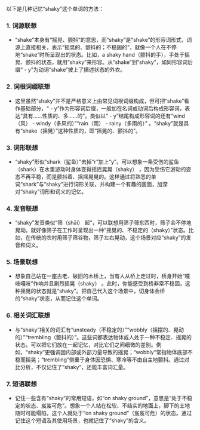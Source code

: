以下是几种记忆“shaky”这个单词的方法：
### 1. 词源联想
 - “shake”本身有“摇晃、颤抖”的意思，而“shaky”是“shake”的形容词形式，词源上直接相关，表示“摇晃的、颤抖的；不稳固的”，就像一个人在不停地“shake”时所呈现出的状态。比如，a shaky hand（颤抖的手），手处于摇晃、颤抖的状态，就用“shaky”来形容。从“shake”到“shaky”，如同形容词后缀“ - y”为动词“shake”披上了描述状态的外衣。

### 2. 词根词缀联想
 - 这里虽然“shaky”并不是严格意义上由常见词根词缀构成，但可把“shake”看作基础部分，“ - y”作为形容词后缀，一般加在名词或动词后构成形容词，表达“具有……性质的、多……的”。类似以“ - y”结尾构成形容词的还有“wind（风） - windy（多风的）”“rain（雨） - rainy（多雨的）” 。“shaky”就是具有“shake（摇晃）”这种性质的，即“摇晃的、颤抖的”。

### 3. 词形联想
 - “shaky”形似“shark（鲨鱼）”去掉“r”加上“y”。可以想象一条受伤的鲨鱼（shark）在水里游动时身体变得摇摇晃晃（shaky） ，因为受伤它游动的姿态不再平稳，而是颤抖着、摇摇晃晃的。这样通过将熟悉的单词“shark”与“shaky”进行词形关联，并构建一个有趣的画面，加深对“shaky”词形和词义的记忆。

### 4. 发音联想
 - “shaky”发音类似“筛（shāi） 起”，可以联想用筛子筛东西时，筛子会不停地晃动。就好像筛子在工作时呈现出一种“摇晃的、不稳定的（shaky）”状态。比如，在传统的农村用筛子筛谷物，筛子左右晃动，这个场景对应“shaky”的发音和词义。

### 5. 场景联想
 - 想象自己站在一座古老、破旧的木桥上，当有人从桥上走过时，桥身开始“嘎吱嘎吱”作响并且剧烈摇晃（shaky） 。此时，你能感受到桥非常不稳固，这种摇晃的状态就是“shaky”。把自己代入这个场景中，切身体会桥的“shaky”状态，从而记住这个单词。

### 6. 相关词汇联想
 - 与“shaky”相关的词汇有“unsteady（不稳定的）”“wobbly（摇摆的、晃动的）”“trembling（颤抖的）”。这些词都表达物体或人处于一种不稳定、摇晃的状态。可以把它们放在一起记忆，对比它们之间细微的差别。例如，“shaky”更强调因内部或外部力量导致的摇晃；“wobbly”常指物体底部不稳而摇晃；“trembling”侧重于身体因恐惧、寒冷等不由自主地颤抖。通过对比分析，不仅记住了“shaky”，还能丰富词汇量。

### 7. 短语联想
 - 记住一些含有“shaky”的常用短语，如“on shaky ground”，意思是“处于不稳定的状态、岌岌可危”。想象一个人站在松软、不结实的地面上，脚下的土地随时可能塌陷，这个人就处于“on shaky ground”（岌岌可危）的状态。通过记住这个短语及其使用场景，也就记住了“shaky”的含义。 
